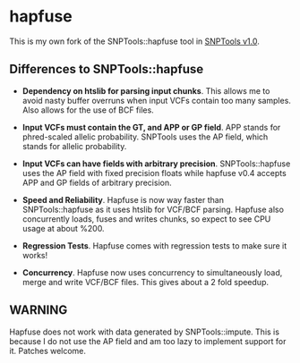 # hapfuse

This is my own fork of the SNPTools::hapfuse tool in [SNPTools v1.0](http://sourceforge.net/projects/snptools).

## Differences to SNPTools::hapfuse

* **Dependency on htslib for parsing input chunks**.
  This allows me to avoid nasty buffer overruns when input VCFs contain too many samples. Also allows for the use of BCF files.

* **Input VCFs must contain the GT, and APP or GP field**.
  APP stands for phred-scaled allelic probability.  SNPTools uses the AP field, which stands for allelic probability.

* **Input VCFs can have fields with arbitrary precision**.  SNPTools::hapfuse uses the AP field with fixed precision floats while hapfuse v0.4 accepts APP and GP fields of arbitrary precision.  

* **Speed and Reliability**.
  Hapfuse is now way faster than SNPTools::hapfuse as it uses htslib for VCF/BCF parsing.  Hapfuse also concurrently loads, fuses and writes chunks, so expect to see CPU usage at about %200.

* **Regression Tests**. Hapfuse comes with regression tests to make sure it works!

* **Concurrency**. Hapfuse now uses concurrency to simultaneously load, merge and write VCF/BCF files.  This gives about a 2 fold speedup.

## WARNING
Hapfuse does not work with data generated by SNPTools::impute.  This is because I do not use the AP field and am too lazy to implement support for it.  Patches welcome.